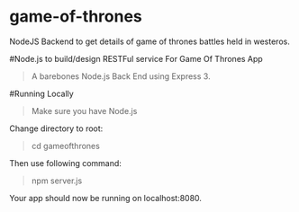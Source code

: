 # game-of-thrones
NodeJS Backend to get details of game of thrones battles held in westeros.

#Node.js to build/design RESTFul service For Game Of Thrones App

>A barebones Node.js Back End using Express 3.

#Running Locally
>Make sure you have Node.js

Change directory to root:<br/>
>cd   gameofthrones

Then use following command:<br>

>npm server.js

Your app should now be running on localhost:8080.
